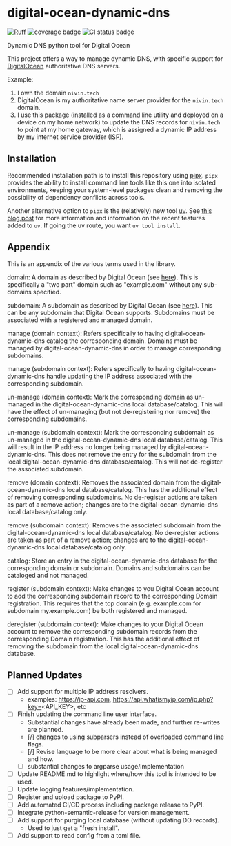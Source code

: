 # digital-ocean-dynamic-dns

[![Ruff](https://img.shields.io/endpoint?url=https://raw.githubusercontent.com/astral-sh/ruff/main/assets/badge/v2.json)](https://github.com/astral-sh/ruff)
![coverage badge](https://img.shields.io/endpoint?url=https://gist.githubusercontent.com/nivintw/d3939953524d972fa08a6e494be4e12f/raw/pytest-coverage-comment__main.json)
![CI status badge](https://github.com/nivintw/ddns/actions/workflows/python.yaml/badge.svg)

Dynamic DNS python tool for Digital Ocean

This project offers a way to manage dynamic DNS, with specific support for [DigitalOcean](https://www.digitalocean.com/) authoritative DNS servers.

Example:

1. I own the domain `nivin.tech`
1. DigitalOcean is my authoritative name server provider for the `nivin.tech` domain.
1. I use this package (installed as a command line utility and deployed on a device on my home network) to update the DNS records for `nivin.tech` to point at my home gateway, which is assigned a dynamic IP address by my internet service provider (ISP).

## Installation

Recommended installation path is to install this repository using [pipx](https://github.com/pypa/pipx). `pipx` provides the ability to install command line tools like this one into isolated environments, keeping your system-level packages clean and removing the possibility of dependency conflicts across tools.

Another alternative option to `pipx` is the (relatively) new tool [uv](https://github.com/astral-sh/uv). See [this blog post](https://astral.sh/blog/uv-unified-python-packaging) for more information and information on the recent features added to `uv`. If going the uv route, you want `uv tool install`.

## Appendix

This is an appendix of the various terms used in the library.

domain: A domain as described by Digital Ocean (see [here](https://docs.digitalocean.com/products/networking/dns/getting-started/quickstart/)).
This is specifically a "two part" domain such as "example.com" without any sub-domains specified.

subdomain: A subdomain as described by Digital Ocean (see [here](https://docs.digitalocean.com/products/networking/dns/how-to/add-subdomain/)).
This can be any subdomain that Digital Ocean supports.
Subdomains must be associated with a registered and managed domain.

manage (domain context): Refers specifically to having digital-ocean-dynamic-dns catalog the corresponding domain.
Domains must be managed by digital-ocean-dynamic-dns in order to manage corresponding subdomains.

manage (subdomain context): Refers specifically to having digital-ocean-dynamic-dns handle updating the IP address associated with the corresponding subdomain.

un-manage (domain context): Mark the corresponding domain as un-managed in the digital-ocean-dynamic-dns local database/catalog.
This will have the effect of un-managing (but not de-registering nor remove) the corresponding subdomains.

un-manage (subdomain context): Mark the corresponding subdomain as un-managed in the digital-ocean-dynamic-dns local database/catalog.
This will result in the IP address no longer being managed by digital-ocean-dynamic-dns.
This does not remove the entry for the subdomain from the local digital-ocean-dynamic-dns database/catalog.
This will not de-register the associated subdomain.

remove (domain context): Removes the associated domain from the digital-ocean-dynamic-dns local database/catalog.
This has the additional effect of removing corresponding subdomains.
No de-register actions are taken as part of a remove action; changes are to the digital-ocean-dynamic-dns local database/catalog only.

remove (subdomain context): Removes the associated subdomain from the digital-ocean-dynamic-dns local database/catalog.
No de-register actions are taken as part of a remove action; changes are to the digital-ocean-dynamic-dns local database/catalog only.

catalog: Store an entry in the digital-ocean-dynamic-dns database for the corresponding domain or subdomain.
Domains and subdomains can be cataloged and not managed.

register (subdomain context): Make changes to you Digital Ocean account to add the corresponding subdomain record to the corresponding Domain registration.
This requires that the top domain (e.g. example.com for subdomain my.example.com) be both registered and managed.

deregister (subdomain context): Make changes to your Digital Ocean account to remove the corresponding subdomain records from the corresponding Domain registration.
This has the additional effect of removing the subdomain from the local digital-ocean-dynamic-dns database.

## Planned Updates

- [ ] Add support for multiple IP address resolvers.
  - examples: https://ip-api.com, https://api.whatismyip.com/ip.php?key=<API_KEY>, etc
- [ ] Finish updating the command line user interface.
  - Substantial changes have already been made, and further re-writes are planned.
  - [/] changes to using subparsers instead of overloaded command line flags.
  - [/] Revise language to be more clear about what is being managed and how.
  - [ ] substantial changes to argparse usage/implementation
- [ ] Update README.md to highlight where/how this tool is intended to be used.
- [ ] Update logging features/implementation.
- [ ] Register and upload package to PyPI.
- [ ] Add automated CI/CD process including package release to PyPI.
- [ ] Integrate python-semantic-release for version management.
- [ ] Add support for purging local database (without updating DO records).
  - Used to just get a "fresh install".
- [ ] Add support to read config from a toml file.
